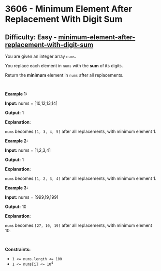 <h1>3606 - Minimum Element After Replacement With Digit Sum</h1><h2>Difficulty: Easy - <a href="https://leetcode.com/problems/minimum-element-after-replacement-with-digit-sum/">minimum-element-after-replacement-with-digit-sum</a></h2><p>You are given an integer array <code>nums</code>.</p>

<p>You replace each element in <code>nums</code> with the <strong>sum</strong> of its digits.</p>

<p>Return the <strong>minimum</strong> element in <code>nums</code> after all replacements.</p>

<p>&nbsp;</p>
<p><strong class="example">Example 1:</strong></p>

<div class="example-block">
<p><strong>Input:</strong> <span class="example-io">nums = [10,12,13,14]</span></p>

<p><strong>Output:</strong> <span class="example-io">1</span></p>

<p><strong>Explanation:</strong></p>

<p><code>nums</code> becomes <code>[1, 3, 4, 5]</code> after all replacements, with minimum element 1.</p>
</div>

<p><strong class="example">Example 2:</strong></p>

<div class="example-block">
<p><strong>Input:</strong> <span class="example-io">nums = [1,2,3,4]</span></p>

<p><strong>Output:</strong> <span class="example-io">1</span></p>

<p><strong>Explanation:</strong></p>

<p><code>nums</code> becomes <code>[1, 2, 3, 4]</code> after all replacements, with minimum element 1.</p>
</div>

<p><strong class="example">Example 3:</strong></p>

<div class="example-block">
<p><strong>Input:</strong> <span class="example-io">nums = [999,19,199]</span></p>

<p><strong>Output:</strong> <span class="example-io">10</span></p>

<p><strong>Explanation:</strong></p>

<p><code>nums</code> becomes <code>[27, 10, 19]</code> after all replacements, with minimum element 10.</p>
</div>

<p>&nbsp;</p>
<p><strong>Constraints:</strong></p>

<ul>
	<li><code>1 &lt;= nums.length &lt;= 100</code></li>
	<li><code>1 &lt;= nums[i] &lt;= 10<sup>4</sup></code></li>
</ul>
